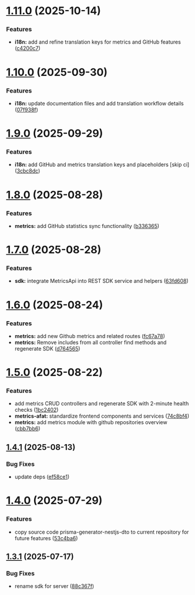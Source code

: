 # [1.11.0](https://github.com/site15/site15.ru/compare/rest-sdk-angular-v1.10.0...rest-sdk-angular-v1.11.0) (2025-10-14)

### Features

- **i18n:** add and refine translation keys for metrics and GitHub features ([c4200c7](https://github.com/site15/site15.ru/commit/c4200c7008dd09feca97ceea86a24ef79a8773c2))

# [1.10.0](https://github.com/site15/site15.ru/compare/rest-sdk-angular-v1.9.0...rest-sdk-angular-v1.10.0) (2025-09-30)

### Features

- **i18n:** update documentation files and add translation workflow details ([07f938f](https://github.com/site15/site15.ru/commit/07f938fdf62853165420d635833e81360f6fce38))

# [1.9.0](https://github.com/site15/site15.ru/compare/rest-sdk-angular-v1.8.0...rest-sdk-angular-v1.9.0) (2025-09-29)

### Features

- **i18n:** add GitHub and metrics translation keys and placeholders [skip ci] ([3cbc8dc](https://github.com/site15/site15.ru/commit/3cbc8dcf117a6cab6c072c51f257ab75dbf4f818))

# [1.8.0](https://github.com/site15/site15.ru/compare/rest-sdk-angular-v1.7.0...rest-sdk-angular-v1.8.0) (2025-08-28)

### Features

- **metrics:** add GitHub statistics sync functionality ([b336365](https://github.com/site15/site15.ru/commit/b33636506eafafb86f6035d81610200d47b0c86d))

# [1.7.0](https://github.com/site15/site15.ru/compare/rest-sdk-angular-v1.6.0...rest-sdk-angular-v1.7.0) (2025-08-28)

### Features

- **sdk:** integrate MetricsApi into REST SDK service and helpers ([63fd608](https://github.com/site15/site15.ru/commit/63fd608d5db1695eaa7b3933e66223af3562b199))

# [1.6.0](https://github.com/site15/site15.ru/compare/rest-sdk-angular-v1.5.0...rest-sdk-angular-v1.6.0) (2025-08-24)

### Features

- **metrics:** add new Github metrics and related routes ([fc67a78](https://github.com/site15/site15.ru/commit/fc67a7855dedb6b217e9eacaa819d7b4ae090ab5))
- **metrics:** Remove includes from all controller find methods and regenerate SDK ([d764565](https://github.com/site15/site15.ru/commit/d76456589151889eef77f6042cedefb6a99a4bde))

# [1.5.0](https://github.com/site15/site15.ru/compare/rest-sdk-angular-v1.4.1...rest-sdk-angular-v1.5.0) (2025-08-22)

### Features

- add metrics CRUD controllers and regenerate SDK with 2-minute health checks ([1bc2402](https://github.com/site15/site15.ru/commit/1bc2402b29a5b49ce6afb2fc813dfcd71db7ab15))
- **metrics-afat:** standardize frontend components and services ([74c8bf4](https://github.com/site15/site15.ru/commit/74c8bf41e3296e8975a5c2b7e16d1aec8ad48af4))
- **metrics:** add metrics module with github repositories overview ([cbb7bb6](https://github.com/site15/site15.ru/commit/cbb7bb63d91e828d1c9178d37b839a9ba71872bb))

## [1.4.1](https://github.com/site15/site15.ru/compare/rest-sdk-angular-v1.4.0...rest-sdk-angular-v1.4.1) (2025-08-13)

### Bug Fixes

- update deps ([ef58ce1](https://github.com/site15/site15.ru/commit/ef58ce10b9a485e3f255f9690b6708fa5fc7d11e))

# [1.4.0](https://github.com/site15/site15.ru/compare/rest-sdk-angular-v1.3.1...rest-sdk-angular-v1.4.0) (2025-07-29)

### Features

- copy source code prisma-generator-nestjs-dto to current repository for future features ([53c4ba6](https://github.com/site15/site15.ru/commit/53c4ba6806c8b3ebf1e65c60d38ad49e501a918d))

## [1.3.1](https://github.com/site15/site15.ru/compare/rest-sdk-angular-v1.3.0...rest-sdk-angular-v1.3.1) (2025-07-17)

### Bug Fixes

- rename sdk for server ([88c367f](https://github.com/site15/site15.ru/commit/88c367f7fc90574b7bc3e8de7e18961330832609))
